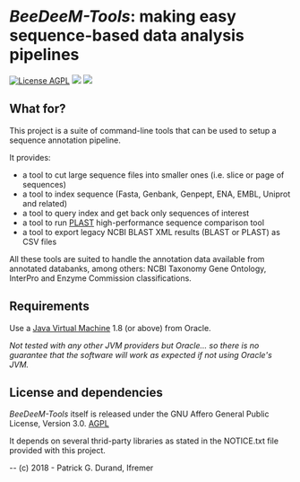 # *BeeDeeM-Tools*: making easy sequence-based data analysis pipelines 

[![License AGPL](https://img.shields.io/badge/license-Affero%20GPL%203.0-blue.svg)](https://www.gnu.org/licenses/agpl-3.0.txt) [![](https://img.shields.io/badge/platform-Java--1.8+-yellow.svg)](http://www.oracle.com/technetwork/java/javase/downloads/index.html) [![](https://img.shields.io/badge/run_on-Linux--Mac_OSX-yellowgreen.svg)]()

## What for?

This project is a suite of command-line tools that can be used to setup a sequence annotation pipeline. 

It provides:

* a tool to cut large sequence files into smaller ones (i.e. slice or page of sequences)
* a tool to index sequence (Fasta, Genbank, Genpept, ENA, EMBL, Uniprot and related)
* a tool to query index and get back only sequences of interest
* a tool to run [PLAST](http://plast.inria.fr/) high-performance sequence comparison tool
* a tool to export legacy NCBI BLAST XML results (BLAST or PLAST) as CSV files

All these tools are suited to handle the annotation data available from annotated databanks, among others: NCBI Taxonomy Gene Ontology, InterPro and Enzyme Commission classifications.

## Requirements

Use a [Java Virtual Machine](http://www.oracle.com/technetwork/java/javase/downloads/index.html) 1.8 (or above) from Oracle. 

*Not tested with any other JVM providers but Oracle... so there is no guarantee that the software will work as expected if not using Oracle's JVM.* 

## License and dependencies

*BeeDeeM-Tools* itself is released under the GNU Affero General Public License, Version 3.0. [AGPL](https://www.gnu.org/licenses/agpl-3.0.txt)

It depends on several thrid-party libraries as stated in the NOTICE.txt file provided with this project.

--
(c) 2018 - Patrick G. Durand, Ifremer

